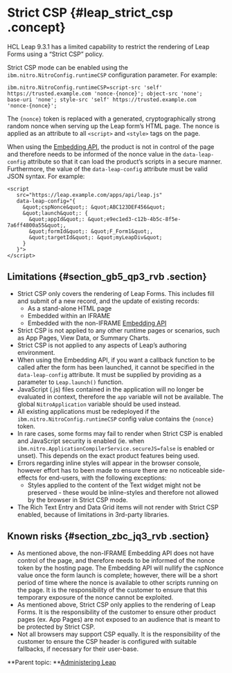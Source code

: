 # Strict CSP {#leap_strict_csp .concept}

HCL Leap 9.3.1 has a limited capability to restrict the rendering of Leap Forms using a “Strict CSP” policy.

Strict CSP mode can be enabled using the `ibm.nitro.NitroConfig.runtimeCSP` configuration parameter. For example:

``` {#codeblock_rlp_hp3_rvb}
ibm.nitro.NitroConfig.runtimeCSP=script-src 'self' 
https://trusted.example.com 'nonce-{nonce}'; object-src 'none'; 
base-uri 'none'; style-src 'self' https://trusted.example.com 
'nonce-{nonce}';
```

The `{nonce}` token is replaced with a generated, cryptographically strong random nonce when serving up the Leap form’s HTML page. The nonce is applied as an attribute to all `<script>` and `<style>` tags on the page.

When using the [Embedding API](ref_embedding_api.md), the product is not in control of the page and therefore needs to be informed of the nonce value in the `data-leap-config` attribute so that it can load the product’s scripts in a secure manner. Furthermore, the value of the `data-leap-config` attribute must be valid JSON syntax. For example:

``` {#codeblock_mzc_4p3_rvb}
<script
   src="https://leap.example.com/apps/api/leap.js"  
   data-leap-config="{
     &quot;cspNonce&quot;: &quot;ABC123DEF456&quot;
     &quot;launch&quot;: {
       &quot;appId&quot;: &quot;e9ec1ed3-c12b-4b5c-8f5e-
7a6ff4800a55&quot;, 
       &quot;formId&quot;: &quot;F_Form1&quot;, 
       &quot;targetId&quot;: &quot;myLeapDiv&quot;
     }
   }">
</script>

```

## Limitations {#section_gb5_qp3_rvb .section}

-   Strict CSP only covers the rendering of Leap Forms. This includes fill and submit of a new record, and the update of existing records:
    -   As a stand-alone HTML page
    -   Embedded within an IFRAME
    -   Embedded with the non-IFRAME [Embedding API](ref_embedding_api.md)
-   Strict CSP is not applied to any other runtime pages or scenarios, such as App Pages, View Data, or Summary Charts.
-   Strict CSP is not applied to any aspects of Leap’s authoring environment.
-   When using the Embedding API, if you want a callback function to be called after the form has been launched, it cannot be specified in the `data-leap-config` attribute. It must be supplied by providing as a parameter to `Leap.launch()` function.
-   JavaScript \(.js\) files contained in the application will no longer be evaluated in context, therefore the `app` variable will not be available. The global `NitroApplication` variable should be used instead.
-   All existing applications must be redeployed if the `ibm.nitro.NitroConfig.runtimeCSP` config value contains the `{nonce}` token.
-   In rare cases, some forms may fail to render when Strict CSP is enabled and JavaScript security is enabled \(ie. when `ibm.nitro.ApplicationCompilerService.secureJS=false` is enabled or unset\). This depends on the exact product features being used.
-   Errors regarding inline styles will appear in the browser console, however effort has to been made to ensure there are no noticeable side-effects for end-users, with the following exceptions:
    -   Styles applied to the content of the Text widget might not be preserved - these would be inline-styles and therefore not allowed by the browser in Strict CSP mode.
-   The Rich Text Entry and Data Grid items will not render with Strict CSP enabled, because of limitations in 3rd-party libraries.

## Known risks {#section_zbc_jq3_rvb .section}

-   As mentioned above, the non-IFRAME Embedding API does not have control of the page, and therefore needs to be informed of the nonce token by the hosting page. The Embedding API will nullify the cspNonce value once the form launch is complete; however, there will be a short period of time where the nonce is available to other scripts running on the page. It is the responsibility of the customer to ensure that this temporary exposure of the nonce cannot be exploited.
-   As mentioned above, Strict CSP only applies to the rendering of Leap Forms. It is the responsibility of the customer to ensure other product pages \(ex. App Pages\) are not exposed to an audience that is meant to be protected by Strict CSP.
-   Not all browsers may support CSP equally. It is the responsibility of the customer to ensure the CSP header is configured with suitable fallbacks, if necessary for their user-base.

**Parent topic: **[Administering Leap](administering_leap.md)

